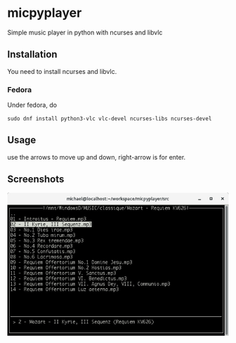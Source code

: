 # micpyplayer
Simple music player in python with ncurses and libvlc

## Installation 

You need to install ncurses and libvlc. 

### Fedora 

Under fedora, do

    sudo dnf install python3-vlc vlc-devel ncurses-libs ncurses-devel

## Usage
use the arrows to move up and down, right-arrow is for enter.

## Screenshots

![alt text](https://github.com/antismap/micpyplayer/blob/master/screenshots/screen1.jpg?raw=true)
